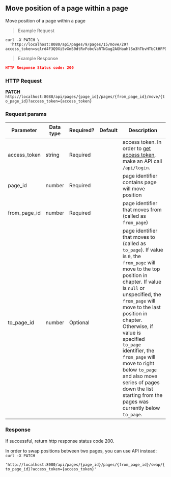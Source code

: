 ## Move position of a page within a page
Move position of a page within a page

> Example Request

```shell
curl -X PATCH \
  'http://localhost:8080/api/pages/9/pages/15/move/29?access_token=sqlrd4F3Q9Xi5vXmS0dtRvFobcVaRTNGug2AGHauhlSo3hTbvHTbCtHFPDs7ZMqV'
```

> Example Response

```json
HTTP Response Status code: 200
```

### HTTP Request
**PATCH** `http://localhost:8080/api/pages/{page_id}/pages/{from_page_id}/move/{to_page_id}?access_token={access_token}`


### Request params

| Parameter       | Data type | Required? | Default | Description |
| --------------- | --------- | --------- | ------- | ----------- |
|access_token | string | Required | | access token. In order to [get access token](http://dev01.cc.cloud:49173/public/client_api_docs/#get-an-access-token), make an API call `/api/login`.|
|page_id | number | Required | | page identifier contains page will move position|
|from_page_id | number | Required | | page identifier that moves from (called as `from_page`)|
|to_page_id | number | Optional | | page identifier that moves to (called as `to_page`). If value is `0`, the `from_page` will move to the top position in chapter. If value is `null` or unspecified, the `from_page` will move to the last position in chapter. Otherwise, if value is specified `to_page` identifier, the `from_page` will move to right below `to_page` and also move series of pages down the list starting from the pages was currently below `to_page`.|


### Response
If successful, return http response status code 200.


<aside class="notice">
In order to swap positions between two pages, you can use API instead:<br>
<code>curl -X PATCH
  'http://localhost:8080/api/pages/{page_id}/pages/{from_page_id}/swap/{to_page_id}?access_token={access_token}'</code>
</aside>